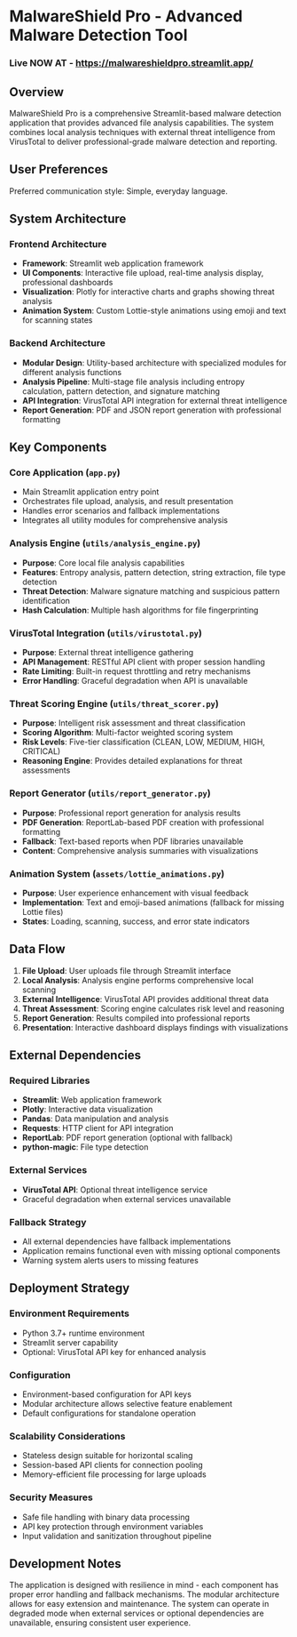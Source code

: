 # MalwareShield Pro - Advanced Malware Detection Tool

### Live NOW AT - https://malwareshieldpro.streamlit.app/

## Overview

MalwareShield Pro is a comprehensive Streamlit-based malware detection application that provides advanced file analysis capabilities. The system combines local analysis techniques with external threat intelligence from VirusTotal to deliver professional-grade malware detection and reporting.

## User Preferences

Preferred communication style: Simple, everyday language.

## System Architecture

### Frontend Architecture
- **Framework**: Streamlit web application framework
- **UI Components**: Interactive file upload, real-time analysis display, professional dashboards
- **Visualization**: Plotly for interactive charts and graphs showing threat analysis
- **Animation System**: Custom Lottie-style animations using emoji and text for scanning states

### Backend Architecture
- **Modular Design**: Utility-based architecture with specialized modules for different analysis functions
- **Analysis Pipeline**: Multi-stage file analysis including entropy calculation, pattern detection, and signature matching
- **API Integration**: VirusTotal API integration for external threat intelligence
- **Report Generation**: PDF and JSON report generation with professional formatting

## Key Components

### Core Application (`app.py`)
- Main Streamlit application entry point
- Orchestrates file upload, analysis, and result presentation
- Handles error scenarios and fallback implementations
- Integrates all utility modules for comprehensive analysis

### Analysis Engine (`utils/analysis_engine.py`)
- **Purpose**: Core local file analysis capabilities
- **Features**: Entropy analysis, pattern detection, string extraction, file type detection
- **Threat Detection**: Malware signature matching and suspicious pattern identification
- **Hash Calculation**: Multiple hash algorithms for file fingerprinting

### VirusTotal Integration (`utils/virustotal.py`)
- **Purpose**: External threat intelligence gathering
- **API Management**: RESTful API client with proper session handling
- **Rate Limiting**: Built-in request throttling and retry mechanisms
- **Error Handling**: Graceful degradation when API is unavailable

### Threat Scoring Engine (`utils/threat_scorer.py`)
- **Purpose**: Intelligent risk assessment and threat classification
- **Scoring Algorithm**: Multi-factor weighted scoring system
- **Risk Levels**: Five-tier classification (CLEAN, LOW, MEDIUM, HIGH, CRITICAL)
- **Reasoning Engine**: Provides detailed explanations for threat assessments

### Report Generator (`utils/report_generator.py`)
- **Purpose**: Professional report generation for analysis results
- **PDF Generation**: ReportLab-based PDF creation with professional formatting
- **Fallback**: Text-based reports when PDF libraries unavailable
- **Content**: Comprehensive analysis summaries with visualizations

### Animation System (`assets/lottie_animations.py`)
- **Purpose**: User experience enhancement with visual feedback
- **Implementation**: Text and emoji-based animations (fallback for missing Lottie files)
- **States**: Loading, scanning, success, and error state indicators

## Data Flow

1. **File Upload**: User uploads file through Streamlit interface
2. **Local Analysis**: Analysis engine performs comprehensive local scanning
3. **External Intelligence**: VirusTotal API provides additional threat data
4. **Threat Assessment**: Scoring engine calculates risk level and reasoning
5. **Report Generation**: Results compiled into professional reports
6. **Presentation**: Interactive dashboard displays findings with visualizations

## External Dependencies

### Required Libraries
- **Streamlit**: Web application framework
- **Plotly**: Interactive data visualization
- **Pandas**: Data manipulation and analysis
- **Requests**: HTTP client for API integration
- **ReportLab**: PDF report generation (optional with fallback)
- **python-magic**: File type detection

### External Services
- **VirusTotal API**: Optional threat intelligence service
- Graceful degradation when external services unavailable

### Fallback Strategy
- All external dependencies have fallback implementations
- Application remains functional even with missing optional components
- Warning system alerts users to missing features

## Deployment Strategy

### Environment Requirements
- Python 3.7+ runtime environment
- Streamlit server capability
- Optional: VirusTotal API key for enhanced analysis

### Configuration
- Environment-based configuration for API keys
- Modular architecture allows selective feature enablement
- Default configurations for standalone operation

### Scalability Considerations
- Stateless design suitable for horizontal scaling
- Session-based API clients for connection pooling
- Memory-efficient file processing for large uploads

### Security Measures
- Safe file handling with binary data processing
- API key protection through environment variables
- Input validation and sanitization throughout pipeline

## Development Notes

The application is designed with resilience in mind - each component has proper error handling and fallback mechanisms. The modular architecture allows for easy extension and maintenance. The system can operate in degraded mode when external services or optional dependencies are unavailable, ensuring consistent user experience.